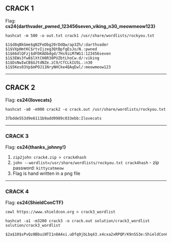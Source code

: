 ## CRACK 1

Flag: **cs24{darthvader_pwned_123456seven_viking_n30_meowmeow123}**

`hashcat -m 500 -o out.txt crack1 /usr/share/wordlists/rockyou.txt`

```
$1$d8qBkGme$gNZFeDbg20rDdQw/ap3Zh/:darthvader
$1$VXpHmtKC$rtvIjzeg3QtBpfgEsJo/N.:pwned
$1$66dlQFzj$dFDKADbdgd/7Hs9iLM7WG1:123456seven
$1$3EWs3fw8$lXtCH8R38PUZbtLhoCw.d/:viking
$1$DsNwIwCB$GJtdNZe.zC9/CfCLkIU5L.:n30
$1$5Kes03Vp$mPOJ11NryNHCke4QAqEwl/:meowmeow123
```

---

## CRACK 2

Flag: **cs24{Ilovecats}**

`hashcat -a0 -m900 crack2 -o crack.out /usr/share/wordlists/rockyou.txt`

```
37bdde553d9e6111b9add9989c033ebb:Ilovecats
```

---

### CRACK 3

Flag: **cs24{thanks_johnny!}**

1) `zip2john crack4.zip > crack4hash`
1) `john --wordlist=/usr/share/wordlists/rockyou.txt crack4hash` - zip password: `kittycatmeow`
1) Flag is hand written in a png file

---

### CRACK 4

Flag: **cs24{ShieldConCTF}**

`cewl https://www.shieldcon.org > crack3_wordlist`

`hashcat -a1 -m3200 crack3 -o crack.out solution/crack3_wordlist solution/crack3_wordlist`

```
$2a$10$sPvQz8BbuiNTI1n8A4xi.uDfq9jbLbq43.x4cxa2xRPQP/K9nSS3e:ShieldConCTF
```